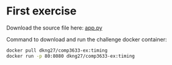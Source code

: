 # First exercise

Download the source file here: [app.py](./app.py)

Command to download and run the challenge docker container:

```sh
docker pull dkng27/comp3633-ex:timing
docker run -p 80:8080 dkng27/comp3633-ex:timing
```
